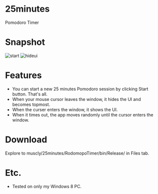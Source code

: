 25minutes
=========

Pomodoro Timer

Snapshot
========

![start](https://raw.github.com/muscly/25minutes/master/start.png)
![hideui](https://raw.github.com/muscly/25minutes/master/hideui.png)

Features
========

* You can start a new 25 minutes Pomodoro session by clicking Start button. That's all.
* When your mouse cursor leaves the window, it hides the UI and becomes topmost.
* When the curser enters the window, it shows the UI.
* When it times out, the app moves randomly until the cursor enters the window.

Download
=========

Explore to muscly/25minutes/RodomopoTimer/bin/Release/ in Files tab.

Etc.
=========

* Tested on only my Windows 8 PC.
